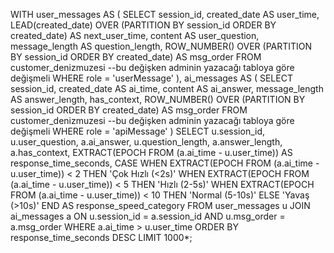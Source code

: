 WITH user_messages AS (
    SELECT 
        session_id,
        created_date AS user_time,
        LEAD(created_date) OVER (PARTITION BY session_id ORDER BY created_date) AS next_user_time,
        content AS user_question,
        message_length AS question_length,
        ROW_NUMBER() OVER (PARTITION BY session_id ORDER BY created_date) AS msg_order
    FROM 
        customer_denizmuzesi --bu değişken adminin yazacağı tabloya göre değişmeli
    WHERE 
        role = 'userMessage'
),
ai_messages AS (
    SELECT 
        session_id,
        created_date AS ai_time,
        content AS ai_answer,
        message_length AS answer_length,
        has_context,
        ROW_NUMBER() OVER (PARTITION BY session_id ORDER BY created_date) AS msg_order
    FROM 
        customer_denizmuzesi --bu değişken adminin yazacağı tabloya göre değişmeli
    WHERE 
        role = 'apiMessage'
)
SELECT 
    u.session_id,
    u.user_question,
    a.ai_answer,
    u.question_length,
    a.answer_length,
    a.has_context,
    EXTRACT(EPOCH FROM (a.ai_time - u.user_time)) AS response_time_seconds,
    CASE 
        WHEN EXTRACT(EPOCH FROM (a.ai_time - u.user_time)) < 2 THEN 'Çok Hızlı (<2s)'
        WHEN EXTRACT(EPOCH FROM (a.ai_time - u.user_time)) < 5 THEN 'Hızlı (2-5s)'
        WHEN EXTRACT(EPOCH FROM (a.ai_time - u.user_time)) < 10 THEN 'Normal (5-10s)'
        ELSE 'Yavaş (>10s)'
    END AS response_speed_category
FROM 
    user_messages u
JOIN 
    ai_messages a ON u.session_id = a.session_id AND u.msg_order = a.msg_order
WHERE 
    a.ai_time > u.user_time
ORDER BY 
    response_time_seconds DESC
LIMIT 1000*;